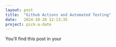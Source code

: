 ```yaml
---
layout: post
title:  "Github Actions and Automated Testing"
date:   2024-10-20 12:13:35
project: pick-a-date
---
```

You’ll find this post in your

